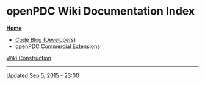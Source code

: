 # openPDC Wiki Documentation Index

**[Home](https://github.com/GridProtectionAlliance/openPDC/blob/Wiki/Wiki/Home.md)**

* [Code Blog (Developers)](https://github.com/GridProtectionAlliance/openPDC/blob/Wiki/Wiki/Documents/Code_Blog_Developers.md)
* [openPDC Commercial Extensions](https://github.com/GridProtectionAlliance/openPDC/blob/Wiki/Wiki/Documents/openPDC_Commercial_Extensions.md)

[Wiki Construction](https://github.com/GridProtectionAlliance/openPDC/blob/Wiki/Wiki/Wiki_Construction.md)

---
Updated Sep 5, 2015 - 23:00